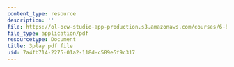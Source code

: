```yaml
---
content_type: resource
description: ''
file: https://ol-ocw-studio-app-production.s3.amazonaws.com/courses/6-849-geometric-folding-algorithms-linkages-origami-polyhedra-fall-2012/7a4fb714227501a2118dc589e5f9c317_K0GuKDSX1FA.pdf
file_type: application/pdf
resourcetype: Document
title: 3play pdf file
uid: 7a4fb714-2275-01a2-118d-c589e5f9c317
---
```

